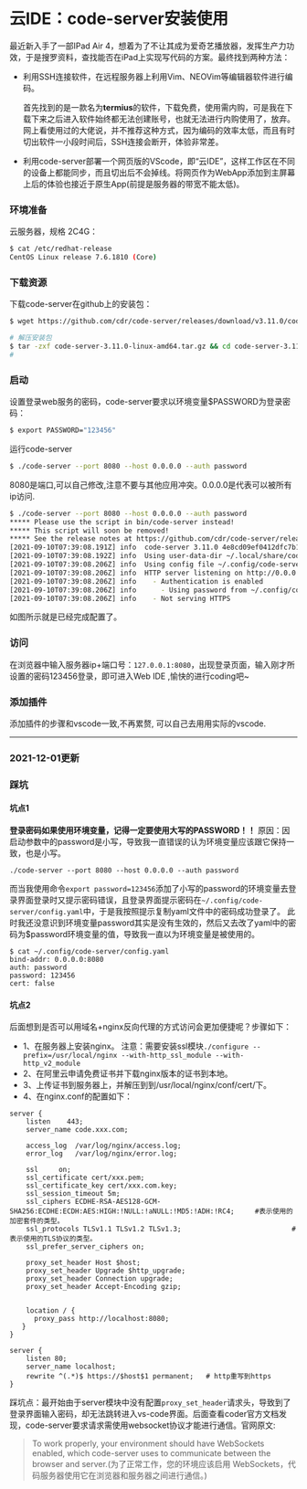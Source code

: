 # 云IDE：code-server安装使用


最近新入手了一部IPad Air 4，想着为了不让其成为爱奇艺播放器，发挥生产力功效，于是搜罗资料，查找能否在iPad上实现写代码的方案。最终找到两种方法：

- 利用SSH连接软件，在远程服务器上利用Vim、NEOVim等编辑器软件进行编码。

  首先找到的是一款名为**termius**的软件，下载免费，使用需内购，可是我在下载下来之后进入软件始终都无法创建账号，也就无法进行内购使用了，放弃。网上看使用过的大佬说，并不推荐这种方式，因为编码的效率太低，而且有时切出软件一小段时间后，SSH连接会断开，体验非常差。

- 利用code-server部署一个网页版的VScode，即“云IDE”，这样工作区在不同的设备上都能同步，而且切出后不会掉线。将网页作为WebApp添加到主屏幕上后的体验也接近于原生App(前提是服务器的带宽不能太低)。 

###  环境准备

云服务器，规格 2C4G：

```bash
$ cat /etc/redhat-release 
CentOS Linux release 7.6.1810 (Core)
```

###  下载资源

下载code-server在github上的安装包：

```sh
$ wget https://github.com/cdr/code-server/releases/download/v3.11.0/code-server-3.11.0-linux-amd64.tar.gz

# 解压安装包
$ tar -zxf code-server-3.11.0-linux-amd64.tar.gz && cd code-server-3.11.0-linux-amd64
#
```

###  启动

设置登录web服务的密码，code-server要求以环境变量$PASSWORD为登录密码：

```sh
$ export PASSWORD="123456"
```

运行code-server

```sh
$ ./code-server --port 8080 --host 0.0.0.0 --auth password
```

8080是端口,可以自己修改,注意不要与其他应用冲突。0.0.0.0是代表可以被所有ip访问.

```sh
$ ./code-server --port 8080 --host 0.0.0.0 --auth password
***** Please use the script in bin/code-server instead!
***** This script will soon be removed!
***** See the release notes at https://github.com/cdr/code-server/releases/tag/v3.4.0
[2021-09-10T07:39:08.191Z] info  code-server 3.11.0 4e8cd09ef0412dfc7b148b7639a692e20e4fd6dd
[2021-09-10T07:39:08.192Z] info  Using user-data-dir ~/.local/share/code-server
[2021-09-10T07:39:08.206Z] info  Using config file ~/.config/code-server/config.yaml
[2021-09-10T07:39:08.206Z] info  HTTP server listening on http://0.0.0.0:8080 
[2021-09-10T07:39:08.206Z] info    - Authentication is enabled
[2021-09-10T07:39:08.206Z] info      - Using password from ~/.config/code-server/config.yaml
[2021-09-10T07:39:08.206Z] info    - Not serving HTTPS

```

如图所示就是已经完成配置了。

###  访问

在浏览器中输入服务器ip+端口号：`127.0.0.1:8080`，出现登录页面，输入刚才所设置的密码123456登录，即可进入Web IDE ,愉快的进行coding吧~

###  添加插件

添加插件的步骤和vscode一致,不再累赘, 可以自己去用用实际的vscode.

---
###  2021-12-01更新
### 踩坑
#### 坑点1
**登录密码如果使用环境变量，记得一定要使用大写的PASSWORD！！** 原因：因启动参数中的password是小写，导致我一直错误的认为环境变量应该跟它保持一致，也是小写。
```
./code-server --port 8080 --host 0.0.0.0 --auth password
```
而当我使用命令`export password=123456`添加了小写的password的环境变量去登录界面登录时又提示密码错误，且登录界面提示密码在`~/.config/code-server/config.yaml`中，于是我按照提示复制yaml文件中的密码成功登录了。
此时我还没意识到环境变量password其实是没有生效的，然后又去改了yaml中的密码为$password环境变量的值，导致我一直以为环境变量是被使用的。
```
$ cat ~/.config/code-server/config.yaml
bind-addr: 0.0.0.0:8080
auth: password
password: 123456
cert: false
```
#### 坑点2
后面想到是否可以用域名+nginx反向代理的方式访问会更加便捷呢？步骤如下：

- 1、在服务器上安装nginx。
	注意：需要安装ssl模块`./configure --prefix=/usr/local/nginx --with-http_ssl_module --with-http_v2_module`
- 2、在阿里云申请免费证书并下载nginx版本的证书到本地。
- 3、上传证书到服务器上，并解压到到/usr/local/nginx/conf/cert/下。
- 4、在nginx.conf的配置如下：
```
server {
    listen    443;
    server_name code.xxx.com;

    access_log  /var/log/nginx/access.log;
    error_log   /var/log/nginx/error.log;

    ssl     on;
    ssl_certificate cert/xxx.pem;
    ssl_certificate_key cert/xxx.com.key;
    ssl_session_timeout 5m;
    ssl_ciphers ECDHE-RSA-AES128-GCM-SHA256:ECDHE:ECDH:AES:HIGH:!NULL:!aNULL:!MD5:!ADH:!RC4;     #表示使用的加密套件的类型。
    ssl_protocols TLSv1.1 TLSv1.2 TLSv1.3; 							 #表示使用的TLS协议的类型。
    ssl_prefer_server_ciphers on;

    proxy_set_header Host $host;
    proxy_set_header Upgrade $http_upgrade;
    proxy_set_header Connection upgrade;
    proxy_set_header Accept-Encoding gzip;


    location / {
      proxy_pass http://localhost:8080;
   }
}

server {
    listen 80;
    server_name localhost;
    rewrite ^(.*)$ https://$host$1 permanent;   # http重写到https
}

```
踩坑点：最开始由于server模块中没有配置`proxy_set_header`请求头，导致到了登录界面输入密码，却无法跳转进入vs-code界面。后面查看coder官方文档发现，code-server要求请求需使用websocket协议才能进行通信。官网原文:
> To work properly, your environment should have WebSockets enabled, which code-server uses to communicate between the browser and server.(为了正常工作，您的环境应该启用 WebSockets，代码服务器使用它在浏览器和服务器之间进行通信。)


